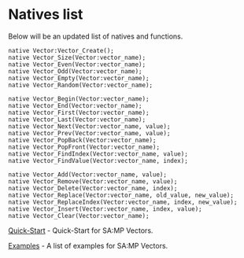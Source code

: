 # Natives list

Below will be an updated list of natives and functions.

```pawn
native Vector:Vector_Create();
native Vector_Size(Vector:vector_name);
native Vector_Even(Vector:vector_name);
native Vector_Odd(Vector:vector_name);
native Vector_Empty(Vector:vector_name);
native Vector_Random(Vector:vector_name);

native Vector_Begin(Vector:vector_name);
native Vector_End(Vector:vector_name);
native Vector_First(Vector:vector_name);
native Vector_Last(Vector:vector_name);
native Vector_Next(Vector:vector_name, value);
native Vector_Prev(Vector:vector_name, value);
native Vector_PopBack(Vector:vector_name);
native Vector_PopFront(Vector:vector_name);
native Vector_FindIndex(Vector:vector_name, value);
native Vector_FindValue(Vector:vector_name, index);

native Vector_Add(Vector:vector_name, value);
native Vector_Remove(Vector:vector_name, value);
native Vector_Delete(Vector:vector_name, index);
native Vector_Replace(Vector:vector_name, old_value, new_value);
native Vector_ReplaceIndex(Vector:vector_name, index, new_value);
native Vector_Insert(Vector:vector_name, index, value);
native Vector_Clear(Vector:vector_name);
```

[Quick-Start](https://github.com/skuzzis/pawn-vectors/blob/master/pages/quick_start.md) - Quick-Start for SA:MP Vectors.

[Examples](https://github.com/skuzzis/pawn-vectors/blob/master/pages/examples.md) - A list of examples for SA:MP Vectors.

